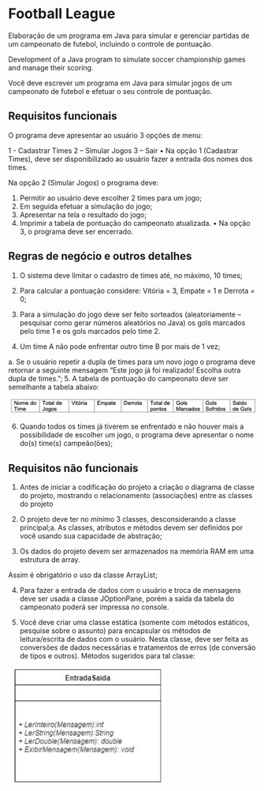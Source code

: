 # Football League
Elaboração de um programa em Java para simular e gerenciar partidas de um campeonato de futebol, incluindo o controle de pontuação.

Development of a Java program to simulate soccer championship games and manage their scoring.

Você deve escrever um programa em Java para simular jogos de um campeonato de futebol e efetuar o seu controle de pontuação.

## Requisitos funcionais

O programa deve apresentar ao usuário 3 opções de menu:

1 - Cadastrar Times
2 – Simular Jogos
3 – Sair
• Na opção 1 (Cadastrar Times), deve ser disponibilizado ao usuário fazer a entrada dos nomes dos times.

Na opção 2 (Simular Jogos) o programa deve:

1. Permitir ao usuário deve escolher 2 times para um jogo;
2. Em seguida efetuar a simulação do jogo;
3. Apresentar na tela o resultado do jogo;
4. Imprimir a tabela de pontuação do campeonato atualizada.
• Na opção 3, o programa deve ser encerrado.

## Regras de negócio e outros detalhes

1. O sistema deve limitar o cadastro de times até, no máximo, 10 times;

2. Para calcular a pontuação considere: Vitória = 3, Empate = 1 e Derrota = 0;

3. Para a simulação do jogo deve ser feito sorteados (aleatoriamente – pesquisar como gerar números aleatórios no Java) os gols marcados pelo time 1 e os gols marcados pelo time 2.

4. Um time A não pode enfrentar outro time B por mais de 1 vez;

a. Se o usuário repetir a dupla de times para um novo jogo o programa deve retornar a seguinte mensagem “Este jogo já foi realizado! Escolha outra dupla de times.”;
5. A tabela de pontuação do campeonato deve ser semelhante a tabela abaixo:

![Tabela](https://github.com/lucasrodriguescunha/Football-League/blob/main/image-c784efeb-b95c-4dc1-a124-976326140f27.png?raw=true)

6. Quando todos os times já tiverem se enfrentado e não houver mais a possibilidade de escolher um jogo, o programa deve apresentar o nome do(s) time(s) campeão(ões);

## Requisitos não funcionais

1. Antes de iniciar a codificação do projeto a criação o diagrama de classe do projeto, mostrando o relacionamento (associações) entre as classes do projeto

2. O projeto deve ter no mínimo 3 classes, desconsiderando a classe principal;a. As classes, atributos e métodos devem ser definidos por você usando sua capacidade de abstração;

3. Os dados do projeto devem ser armazenados na memória RAM em uma estrutura de array.

Assim é obrigatório o uso da classe ArrayList;

4. Para fazer a entrada de dados com o usuário e troca de mensagens deve ser usada a classe JOptionPane, porém a saída da tabela do campeonato poderá ser impressa no console.

5. Você deve criar uma classe estática (somente com métodos estáticos, pesquise sobre o assunto) para encapsular os métodos de leitura/escrita de dados com o usuário. Nesta classe, deve ser feita as conversões de dados necessárias e tratamentos de erros (de conversão de tipos e outros). Métodos sugeridos para tal classe:

![UML](https://github.com/lucasrodriguescunha/Football-League/blob/main/image-fb90cad3-f286-45ea-be63-f9f276bf79bd.png?raw=true)
